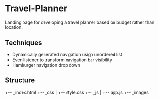 # Travel-Planner
Landing page for developing a travel planner based on budget rather than location.

## Techniques
* Dynamically generated navigation usign unordered list
* Even listener to transform navigation bar visibility
* Hamburger navigation drop down

## Structure
+-- _index.html
+-- _css
|   +-- style.css
+-- _js
|   +-- app.js
+-- _images
